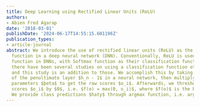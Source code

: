 ```yaml
---
title: Deep Learning using Rectified Linear Units (ReLU)
authors:
- Abien Fred Agarap
date: '2018-03-01'
publishDate: '2024-06-17T14:55:15.601196Z'
publication_types:
- article-journal
abstract: We introduce the use of rectified linear units (ReLU) as the classification
  function in a deep neural network (DNN). Conventionally, ReLU is used as an activation
  function in DNNs, with Softmax function as their classification function. However,
  there have been several studies on using a classification function other than Softmax,
  and this study is an addition to those. We accomplish this by taking the activation
  of the penultimate layer $h_n - 1$ in a neural network, then multiply it by weight
  parameters $þeta$ to get the raw scores $o_i$. Afterwards, we threshold the raw
  scores $o_i$ by $0$, i.e. $f(o) = max(0, o_i)$, where $f(o)$ is the ReLU function.
  We provide class predictions $haty$ through argmax function, i.e. argmax $f(x)$.
---
```

